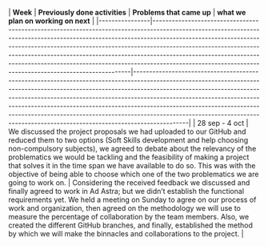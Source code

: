 
| **Week** | **Previously done activities** | **Problems that came up** | **what we plan on working on next** |
|----------------|-----------------------------------------------------------------------------------------------------------------------------------------------------------------------------------------------------------------------------------------------------------------------------------------------------------------------------------------------------------------------------------------------------------------------------------------------------------------------------|-----------------------------------------------------------------------------------------------------------------------------------------------------------------------------------------------------------------------------------------------------------------------------------------------------------------------------------------------------------------------------------------------------------------------------------------------------------------------------------------------------|
| 28 sep - 4 oct | We discussed the project proposals we had uploaded to our GitHub and reduced them to two options (Soft Skills development and help choosing non-compulsory subjects), we agreed to debate about the relevancy of the problematics we would be tackling and the feasibility of making a project that solves it in the time span we have available to do so. This was with the objective of being able to choose which one of the two problematics we are going to work on.   | Considering the received feedback we discussed and finally agreed to work in Ad Astra; but we didn’t establish the functional requirements yet. We held a meeting on Sunday to agree on our process of work and organization, then agreed on the methodology we will use to measure the percentage of collaboration by the team members. Also, we created the different GitHub branches, and finally, established the method by which we will make the binnacles and collaborations to the project. |

